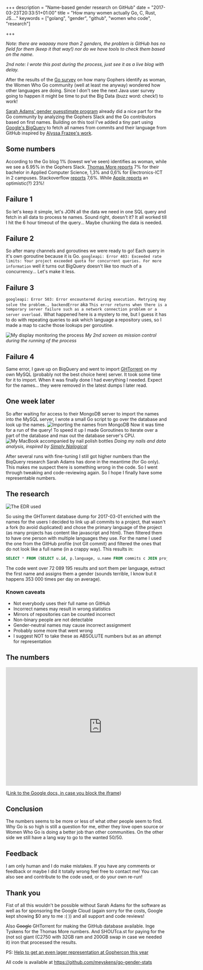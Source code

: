 +++
description = "Name-based gender research on GitHub"
date = "2017-03-23T20:33:51+01:00"
title = "How many women actually Go, C, Rust, JS...."
keywords = ["golang", "gender", "github", "women who code", "research"]

+++

*Note: there are waaaay more than 2 genders, the problem is GitHub has no field for them (keep it that way!) nor do we have tools to check them based on the name.*

*2nd note: I wrote this post during the process, just see it as a live blog with delay.*

After the results of the [Go survey](https://blog.golang.org/survey2016-results) on how many Gophers identify as woman, the Women Who Go community (well at least me anyway) wondered how other languages are doing. Since I don't see the next Java user survey going to happen it might be time to put the Big Data (buzz word: check!) to work!

[Sarah Adams' gender guesstimate program](https://github.com/adams-sarah/go-gender-stats) already did a nice part for the Go community by analyzing the Gophers Slack and the Go contributors based on first names. Building on this tool I've added a tiny part using [Google's BigQuery](https://bigquery.cloud.google.com) to fetch all names from commits and their language from GitHub inspired by [Alyssa Frazee's work](http://alyssafrazee.com/gender-and-github-code.html).

## Some numbers
According to the Go blog 1% (lowest we've seen) identifies as woman, while we see a 6.95% in the Gophers Slack. [Thomas More reports](https://twitter.com/inge_tyskens/status/839357543868682240) 7% for their bachelor in Applied Computer Science, 1,3% and 0,6% for Electronics-ICT in 2 campuses. Stackoverflow [reports](https://stackoverflow.com/insights/survey/2017#demographics) 7,6%. While [Apple reports](https://www.apple.com/diversity/) an optimistic(?) 23%!

## Failure 1
So let's keep it simple, let's JOIN all the data we need in one SQL query and fetch in all data to process te names. Sound right, doesn't it? It all worked till I hit the 6 hour timeout of the query... Maybe chunking the data is needed.

## Failure 2
So after many channels and goroutines we were ready to go! Each query in it's own goroutine because it is Go. `googleapi: Error 403: Exceeded rate limits: Your project exceeded quota for concurrent queries. For more information` well it turns out BigQuery doesn't like too much of a concurrency... Let's make it less.

## Failure 3
`googleapi: Error 503: Error encountered during execution. Retrying may solve the problem., backendError` aka
`This error returns when there is a temporary server failure such as a network connection problem or a server overload.`
What happened here is a mystery to me, but I guess it has to do with repeating queries to ask which language a repository uses, so I made a map to cache those lookups per goroutine.

![My display monitoring the process](/images/genderstats/missioncontrol.jpg) 
*My 2nd screen as mission control during the running of the process*

## Failure 4
Same error, I gave up on BiqQuery and went to import [GHTorrent](http://ghtorrent.org) on my own MySQL (probably not the best choice here) server. It took some time for it to import. When it was finally done I had everything I needed. Expect for the names... they were removed in the latest dumps I later read. 

## One week later

So after waiting for access to their MongoDB server to import the names into the MySQL server, I wrote a small Go script to go over the database and look up the names.
![Importing the names from MongoDB](/images/genderstats/name-link.png) 
Now it was time for a run of the query! To speed it up I made Goroutines to iterate over a part of the database and max out the database server's CPU.
![My MacBook accompanied by nail polish bottles](/images/genderstats/dataandnails.jpg) 
*Doing my nails and data analysis, inspired by [Simply Nailogical](https://twitter.com/nailogical)*

After several runs with fine-tuning I still got higher numbers than the BiqQuery research Sarah Adams has done in the meantime (for Go only). This makes me suspect there is something wrong in the code. So I went through tweaking and code-reviewing again. So I hope I finally have some representable numbers.

## The research
![The EDR used](/images/genderstats/erd.png) 

So using the GHTorrent database dump for 2017-03-01 enriched with the names for the users I decided to link up all commits to a project, that wasn't a fork (to avoid duplicated) and chose the primary language of the project (as many projects has content like javascript and html). Then filtered them to have one person with multiple languages they use. For the name I used the one from the GitHub profile (not Git commit) and filtered the ones that do not look like a full name (in a crappy way). This results in:
```sql
SELECT * FROM (SELECT u.id, p.language, u.name FROM commits c JOIN projects p ON c.project_id=p.id JOIN users u ON c.author_id=u.id WHERE c.id >= ? AND c.id < ? AND u.name is not null AND p.forked_from is null AND p.language is not null) q GROUP BY q.language, q.name, q.id
```

The code went over 72 089 195 results and sort them per language, extract the first name and assigns them a gender (sounds terrible, I know but it happens 353 000 times per day on average). 

### Known caveats
- Not everybody uses their full name on GitHub
- Incorrect names may result in wrong statistics
- Mirrors of repositories can be counted incorrect
- Non-binary people are not detectable
- Gender-neutral names may cause incorrect assignment
- Probably some more that went wrong
- I suggest NOT to take these as ABSOLUTE numbers but as an attempt for representation

## The numbers
<iframe width="600" height="371" seamless frameborder="0" scrolling="no" src="https://docs.google.com/spreadsheets/d/1hxqDS57CQ5H_O1gh_qs3gGgGyK7_zx7n0gFjIbhr7m0/pubchart?oid=1427616262&amp;format=interactive"></iframe>

([Link to the Google docs, in case you block the iframe](https://docs.google.com/spreadsheets/d/1hxqDS57CQ5H_O1gh_qs3gGgGyK7_zx7n0gFjIbhr7m0/pubchart?oid=1427616262&format=interactive))

## Conclusion
The numbers seems to be more or less of what other people seem to find. Why Go is so high is still a question for me, either they love open source or Women Who Go is doing a better job than other communities. On the other side we still have a lang way to go to the wanted 50/50. 

## Feedback
I am only human and I do make mistakes. If you have any comments or feedback or maybe I did it totally wrong feel free to contact me! You can also see and contribute to the code used, or do your own re-run!

## Thank you
Fist of all this wouldn't be possible without Sarah Adams for the software as well as for sponsoring the Google Cloud (again sorry for the costs, Google kept showing $0 any to me :( )) and all support and code reviews! 

Also ~~Google~~ GHTorrent for making the GitHub database available. Inge Tyskens for the Thomas More numbers. And SHOUTca.st for paying for the (not so) giant (C2750 with 32GB ram and 200GB swap in case we needed it) iron that processed the results. 

PS: [Help to get an even lager representation at Gophercon this year](https://www.generosity.com/community-fundraising/women-who-go-to-gophercon)

All code is available at https://github.com/meyskens/go-gender-stats